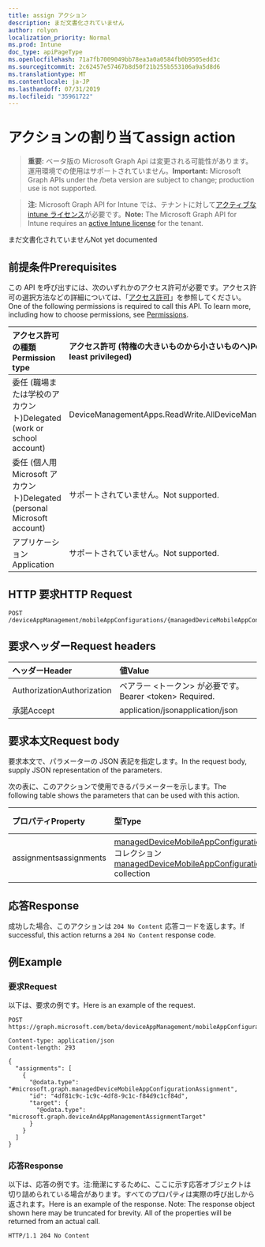 ```yaml
---
title: assign アクション
description: まだ文書化されていません
author: rolyon
localization_priority: Normal
ms.prod: Intune
doc_type: apiPageType
ms.openlocfilehash: 71a7fb7009049bb78ea3a0a0584fb0b9505edd3c
ms.sourcegitcommit: 2c62457e57467b8d50f21b255b553106a9a5d8d6
ms.translationtype: MT
ms.contentlocale: ja-JP
ms.lasthandoff: 07/31/2019
ms.locfileid: "35961722"
---
```

# <a name="assign-action"></a><span data-ttu-id="000f5-103">アクションの割り当て</span><span class="sxs-lookup"><span data-stu-id="000f5-103">assign action</span></span>

> <span data-ttu-id="000f5-104">**重要:** ベータ版の Microsoft Graph Api は変更される可能性があります。運用環境での使用はサポートされていません。</span><span class="sxs-lookup"><span data-stu-id="000f5-104">**Important:** Microsoft Graph APIs under the /beta version are subject to change; production use is not supported.</span></span>

> <span data-ttu-id="000f5-105">**注:** Microsoft Graph API for Intune では、テナントに対して[アクティブな intune ライセンス](https://go.microsoft.com/fwlink/?linkid=839381)が必要です。</span><span class="sxs-lookup"><span data-stu-id="000f5-105">**Note:** The Microsoft Graph API for Intune requires an [active Intune license](https://go.microsoft.com/fwlink/?linkid=839381) for the tenant.</span></span>

<span data-ttu-id="000f5-106">まだ文書化されていません</span><span class="sxs-lookup"><span data-stu-id="000f5-106">Not yet documented</span></span>

## <a name="prerequisites"></a><span data-ttu-id="000f5-107">前提条件</span><span class="sxs-lookup"><span data-stu-id="000f5-107">Prerequisites</span></span>
<span data-ttu-id="000f5-p101">この API を呼び出すには、次のいずれかのアクセス許可が必要です。アクセス許可の選択方法などの詳細については、「[アクセス許可](/graph/permissions-reference)」を参照してください。</span><span class="sxs-lookup"><span data-stu-id="000f5-p101">One of the following permissions is required to call this API. To learn more, including how to choose permissions, see [Permissions](/graph/permissions-reference).</span></span>

|<span data-ttu-id="000f5-110">アクセス許可の種類</span><span class="sxs-lookup"><span data-stu-id="000f5-110">Permission type</span></span>|<span data-ttu-id="000f5-111">アクセス許可 (特権の大きいものから小さいものへ)</span><span class="sxs-lookup"><span data-stu-id="000f5-111">Permissions (from most to least privileged)</span></span>|
|:---|:---|
|<span data-ttu-id="000f5-112">委任 (職場または学校のアカウント)</span><span class="sxs-lookup"><span data-stu-id="000f5-112">Delegated (work or school account)</span></span>|<span data-ttu-id="000f5-113">DeviceManagementApps.ReadWrite.All</span><span class="sxs-lookup"><span data-stu-id="000f5-113">DeviceManagementApps.ReadWrite.All</span></span>|
|<span data-ttu-id="000f5-114">委任 (個人用 Microsoft アカウント)</span><span class="sxs-lookup"><span data-stu-id="000f5-114">Delegated (personal Microsoft account)</span></span>|<span data-ttu-id="000f5-115">サポートされていません。</span><span class="sxs-lookup"><span data-stu-id="000f5-115">Not supported.</span></span>|
|<span data-ttu-id="000f5-116">アプリケーション</span><span class="sxs-lookup"><span data-stu-id="000f5-116">Application</span></span>|<span data-ttu-id="000f5-117">サポートされていません。</span><span class="sxs-lookup"><span data-stu-id="000f5-117">Not supported.</span></span>|

## <a name="http-request"></a><span data-ttu-id="000f5-118">HTTP 要求</span><span class="sxs-lookup"><span data-stu-id="000f5-118">HTTP Request</span></span>
<!-- {
  "blockType": "ignored"
}
-->
``` http
POST /deviceAppManagement/mobileAppConfigurations/{managedDeviceMobileAppConfigurationId}/assign
```

## <a name="request-headers"></a><span data-ttu-id="000f5-119">要求ヘッダー</span><span class="sxs-lookup"><span data-stu-id="000f5-119">Request headers</span></span>
|<span data-ttu-id="000f5-120">ヘッダー</span><span class="sxs-lookup"><span data-stu-id="000f5-120">Header</span></span>|<span data-ttu-id="000f5-121">値</span><span class="sxs-lookup"><span data-stu-id="000f5-121">Value</span></span>|
|:---|:---|
|<span data-ttu-id="000f5-122">Authorization</span><span class="sxs-lookup"><span data-stu-id="000f5-122">Authorization</span></span>|<span data-ttu-id="000f5-123">ベアラー &lt;トークン&gt; が必要です。</span><span class="sxs-lookup"><span data-stu-id="000f5-123">Bearer &lt;token&gt; Required.</span></span>|
|<span data-ttu-id="000f5-124">承諾</span><span class="sxs-lookup"><span data-stu-id="000f5-124">Accept</span></span>|<span data-ttu-id="000f5-125">application/json</span><span class="sxs-lookup"><span data-stu-id="000f5-125">application/json</span></span>|

## <a name="request-body"></a><span data-ttu-id="000f5-126">要求本文</span><span class="sxs-lookup"><span data-stu-id="000f5-126">Request body</span></span>
<span data-ttu-id="000f5-127">要求本文で、パラメーターの JSON 表記を指定します。</span><span class="sxs-lookup"><span data-stu-id="000f5-127">In the request body, supply JSON representation of the parameters.</span></span>

<span data-ttu-id="000f5-128">次の表に、このアクションで使用できるパラメーターを示します。</span><span class="sxs-lookup"><span data-stu-id="000f5-128">The following table shows the parameters that can be used with this action.</span></span>

|<span data-ttu-id="000f5-129">プロパティ</span><span class="sxs-lookup"><span data-stu-id="000f5-129">Property</span></span>|<span data-ttu-id="000f5-130">型</span><span class="sxs-lookup"><span data-stu-id="000f5-130">Type</span></span>|<span data-ttu-id="000f5-131">説明</span><span class="sxs-lookup"><span data-stu-id="000f5-131">Description</span></span>|
|:---|:---|:---|
|<span data-ttu-id="000f5-132">assignments</span><span class="sxs-lookup"><span data-stu-id="000f5-132">assignments</span></span>|<span data-ttu-id="000f5-133">[managedDeviceMobileAppConfigurationAssignment](../resources/intune-apps-manageddevicemobileappconfigurationassignment.md) コレクション</span><span class="sxs-lookup"><span data-stu-id="000f5-133">[managedDeviceMobileAppConfigurationAssignment](../resources/intune-apps-manageddevicemobileappconfigurationassignment.md) collection</span></span>|<span data-ttu-id="000f5-134">まだ文書化されていません</span><span class="sxs-lookup"><span data-stu-id="000f5-134">Not yet documented</span></span>|



## <a name="response"></a><span data-ttu-id="000f5-135">応答</span><span class="sxs-lookup"><span data-stu-id="000f5-135">Response</span></span>
<span data-ttu-id="000f5-136">成功した場合、このアクションは `204 No Content` 応答コードを返します。</span><span class="sxs-lookup"><span data-stu-id="000f5-136">If successful, this action returns a `204 No Content` response code.</span></span>

## <a name="example"></a><span data-ttu-id="000f5-137">例</span><span class="sxs-lookup"><span data-stu-id="000f5-137">Example</span></span>

### <a name="request"></a><span data-ttu-id="000f5-138">要求</span><span class="sxs-lookup"><span data-stu-id="000f5-138">Request</span></span>
<span data-ttu-id="000f5-139">以下は、要求の例です。</span><span class="sxs-lookup"><span data-stu-id="000f5-139">Here is an example of the request.</span></span>
``` http
POST https://graph.microsoft.com/beta/deviceAppManagement/mobileAppConfigurations/{managedDeviceMobileAppConfigurationId}/assign

Content-type: application/json
Content-length: 293

{
  "assignments": [
    {
      "@odata.type": "#microsoft.graph.managedDeviceMobileAppConfigurationAssignment",
      "id": "4df81c9c-1c9c-4df8-9c1c-f84d9c1cf84d",
      "target": {
        "@odata.type": "microsoft.graph.deviceAndAppManagementAssignmentTarget"
      }
    }
  ]
}
```

### <a name="response"></a><span data-ttu-id="000f5-140">応答</span><span class="sxs-lookup"><span data-stu-id="000f5-140">Response</span></span>
<span data-ttu-id="000f5-p102">以下は、応答の例です。注:簡潔にするために、ここに示す応答オブジェクトは切り詰められている場合があります。すべてのプロパティは実際の呼び出しから返されます。</span><span class="sxs-lookup"><span data-stu-id="000f5-p102">Here is an example of the response. Note: The response object shown here may be truncated for brevity. All of the properties will be returned from an actual call.</span></span>
``` http
HTTP/1.1 204 No Content
```





